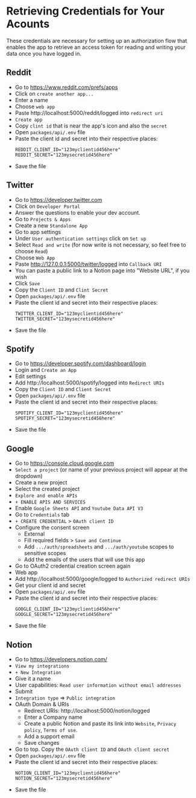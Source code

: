 # Retrieving Credentials for Your Acounts
These credentials are necessary for setting up an authorization flow that enables the app to retrieve an access token for reading and writing your data once you have logged in.
## Reddit
- Go to https://www.reddit.com/prefs/apps
- Click on `create another app...`
- Enter a name
- Choose `web app`
- Paste http://localhost:5000/reddit/logged into `redirect uri`
- `Create app`
- Copy `clint id` that is near the app's icon and also the `secret`
- Open `packages/api/.env` file
- Paste the client id and secret into their respective places:
    ```
    REDDIT_CLIENT_ID="123myclientid456here"
    REDDIT_SECRET="123mysecretid456here"
    ```
- Save the file

## Twitter
- Go to https://developer.twitter.com
- Click on `Developer Portal`
- Answer the questions to enable your dev account.
- Go to `Projects & Apps`
- Create a new `Standalone App`
- Go to app settings
- Under `User authentication settings` click on `Set up`
- Select `Read and write` (for now write is not necessary, so feel free to choose `Read`)
- Choose `Web App`
- Paste http://127.0.0.1:5000/twitter/logged into `Callback URI`
- You can paste a public link to a Notion page into "Website URL", if you wish
- Click `Save`
- Copy the `Client ID` and `Clint Secret`
- Open `packages/api/.env` file
- Paste the client id and secret into their respective places:
    ```
    TWITTER_CLIENT_ID="123myclientid456here"
    TWITTER_SECRET="123mysecretid456here"
    ```
- Save the file
## Spotify
- Go to https://developer.spotify.com/dashboard/login
- Login and `Create an App`
- Edit settings
- Add http://localhost:5000/spotify/logged into `Redirect URIs`
- Copy the `Client ID` and `Client Secret`
- Open `packages/api/.env` file
- Paste the client id and secret into their respective places:
    ```
    SPOTIFY_CLIENT_ID="123myclientid456here"
    SPOTIFY_SECRET="123mysecretid456here"
    ```
- Save the file

## Google
- Go to https://console.cloud.google.com
- `Select a project` (or name of your previous project will appear at the dropdown)
- Create a new project
- Select the created project
- `Explore and enable APIs`
- `+ ENABLE APIS AND SERVICES`
- Enable `Google Sheets API` and `Youtube Data API V3`
- Go to `Credentials` tab
- `+ CREATE CREDENTIAL` > `OAuth client ID`
- Configure the consent screen
    - External
    - Fill required fields > `Save and Continue`
    - Add `.../auth/spreadsheets` and `.../auth/youtube` scopes to sensitive scopes
    - Add the emails of the users that will use this app
- Go to OAuth2 credential creation screen again
- Web app
- Add http://localhost:5000/google/logged to `Authorized redirect URIs`
- Get your client id and secret
- Open `packages/api/.env` file
- Paste the client id and secret into their respective places:
    ```
    GOOGLE_CLIENT_ID="123myclientid456here"
    GOOGLE_SECRET="123mysecretid456here"
    ```
- Save the file

## Notion
- Go to https://developers.notion.com/
- `View my integrations`
- `+ New Integration`
- Give it a name
- User capabilities: `Read user information without email addresses`
- Submit
- `Integration type` => `Public integration`
- OAuth Domain & URIs
    - Redirect URIs: http://localhost:5000/notion/logged
    - Enter a Company name
    - Create a public Notion and paste its link into `Website`, `Privacy policy`, `Terms of use`.
    - Add a support email
    - Save changes
- Go to top. Copy the `OAuth client ID` and `OAuth client secret`
- Open `packages/api/.env` file
- Paste the client id and secret into their respective places:
    ```
    NOTION_CLIENT_ID="123myclientid456here"
    NOTION_SECRET="123mysecretid456here"
    ```
- Save the file

